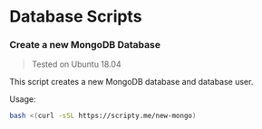 # Database Scripts
### Create a new MongoDB Database
> Tested on Ubuntu 18.04

This script creates a new MongoDB database and database user.

Usage:
```bash
bash <(curl -sSL https://scripty.me/new-mongo)
```